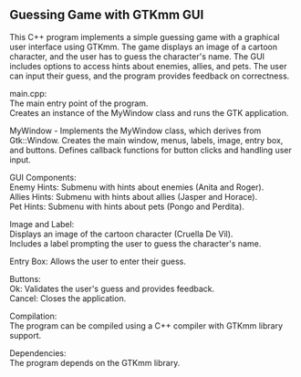 ## Guessing Game with GTKmm GUI  

This C++ program implements a simple guessing game with a graphical user interface using GTKmm. The game displays an image of a cartoon character, and the user has to guess the character's name. The GUI includes options to access hints about enemies, allies, and pets. The user can input their guess, and the program provides feedback on correctness.  

main.cpp:  
The main entry point of the program.  
Creates an instance of the MyWindow class and runs the GTK application.  

MyWindow - Implements the MyWindow class, which derives from Gtk::Window.
Creates the main window, menus, labels, image, entry box, and buttons.
Defines callback functions for button clicks and handling user input.

GUI Components:  
Enemy Hints: Submenu with hints about enemies (Anita and Roger).  
Allies Hints: Submenu with hints about allies (Jasper and Horace).  
Pet Hints: Submenu with hints about pets (Pongo and Perdita).  

Image and Label:  
Displays an image of the cartoon character (Cruella De Vil).  
Includes a label prompting the user to guess the character's name.  

Entry Box: Allows the user to enter their guess.  

Buttons:    
Ok: Validates the user's guess and provides feedback.  
Cancel: Closes the application.  

Compilation:  
The program can be compiled using a C++ compiler with GTKmm library support.  

Dependencies:  
The program depends on the GTKmm library.  
